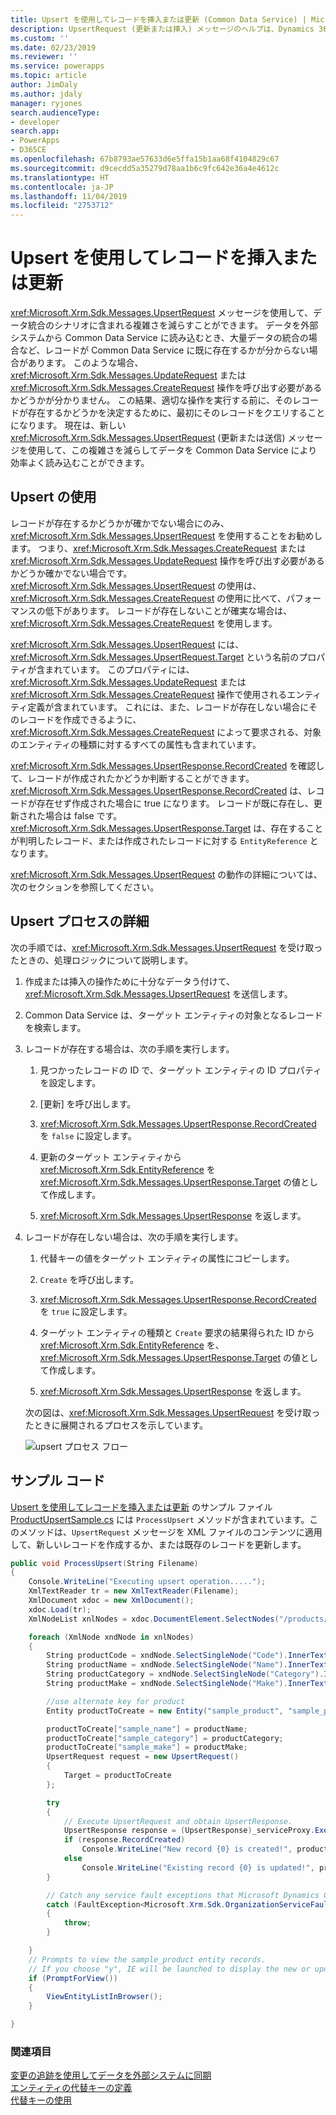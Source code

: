 ```yaml
---
title: Upsert を使用してレコードを挿入または更新 (Common Data Service) | Microsoft Docs
description: UpsertRequest (更新または挿入) メッセージのヘルプは、Dynamics 365 にレコードが存在するかどうかわからない場合にさまざまなデータ統合シナリオを簡略化するのに役立ちます。 このような場合、UpdateRequest または CreateRequest 操作を呼び出す必要があるかどうかが分かりません。 この結果、適切な操作を実行する前に、そのレコードが存在するかどうかを決定するために、最初にそのレコードをクエリすることになります。 UpsertRequest メッセージはそのような問題の解決に役立ちます
ms.custom: ''
ms.date: 02/23/2019
ms.reviewer: ''
ms.service: powerapps
ms.topic: article
author: JimDaly
ms.author: jdaly
manager: ryjones
search.audienceType:
- developer
search.app:
- PowerApps
- D365CE
ms.openlocfilehash: 67b8793ae57633d6e5ffa15b1aa68f4104829c67
ms.sourcegitcommit: d9cecdd5a35279d78aa1b6c9fc642e36a4e4612c
ms.translationtype: HT
ms.contentlocale: ja-JP
ms.lasthandoff: 11/04/2019
ms.locfileid: "2753712"
---
```

# <a name="use-upsert-to-insert-or-update-a-record"></a>Upsert を使用してレコードを挿入または更新

<xref:Microsoft.Xrm.Sdk.Messages.UpsertRequest> メッセージを使用して、データ統合のシナリオに含まれる複雑さを減らすことができます。 データを外部システムから Common Data Service に読み込むとき、大量データの統合の場合など、レコードが Common Data Service に既に存在するかが分からない場合があります。 このような場合、<xref:Microsoft.Xrm.Sdk.Messages.UpdateRequest> または <xref:Microsoft.Xrm.Sdk.Messages.CreateRequest> 操作を呼び出す必要があるかどうかが分かりません。 この結果、適切な操作を実行する前に、そのレコードが存在するかどうかを決定するために、最初にそのレコードをクエリすることになります。 現在は、新しい <xref:Microsoft.Xrm.Sdk.Messages.UpsertRequest> (更新または送信) メッセージを使用して、この複雑さを減らしてデータを Common Data Service により効率よく読み込むことができます。  
  
<a name="BKMK_UsingUpsert"></a>   
## <a name="using-upsert"></a>Upsert の使用  
 レコードが存在するかどうかが確かでない場合にのみ、<xref:Microsoft.Xrm.Sdk.Messages.UpsertRequest> を使用することをお勧めします。 つまり、<xref:Microsoft.Xrm.Sdk.Messages.CreateRequest> または <xref:Microsoft.Xrm.Sdk.Messages.UpdateRequest> 操作を呼び出す必要があるかどうか確かでない場合です。 <xref:Microsoft.Xrm.Sdk.Messages.UpsertRequest> の使用は、<xref:Microsoft.Xrm.Sdk.Messages.CreateRequest> の使用に比べて、パフォーマンスの低下があります。 レコードが存在しないことが確実な場合は、<xref:Microsoft.Xrm.Sdk.Messages.CreateRequest> を使用します。  
  
 <xref:Microsoft.Xrm.Sdk.Messages.UpsertRequest> には、<xref:Microsoft.Xrm.Sdk.Messages.UpsertRequest.Target> という名前のプロパティが含まれています。 このプロパティには、<xref:Microsoft.Xrm.Sdk.Messages.UpdateRequest> または <xref:Microsoft.Xrm.Sdk.Messages.CreateRequest> 操作で使用されるエンティティ定義が含まれています。 これには、また、レコードが存在しない場合にそのレコードを作成できるように、<xref:Microsoft.Xrm.Sdk.Messages.CreateRequest> によって要求される、対象のエンティティの種類に対するすべての属性も含まれています。  
  
 <xref:Microsoft.Xrm.Sdk.Messages.UpsertResponse.RecordCreated> を確認して、レコードが作成されたかどうか判断することができます。 <xref:Microsoft.Xrm.Sdk.Messages.UpsertResponse.RecordCreated> は、レコードが存在せず作成された場合に true になります。 レコードが既に存在し、更新された場合は false です。 <xref:Microsoft.Xrm.Sdk.Messages.UpsertResponse.Target> は、存在することが判明したレコード、または作成されたレコードに対する `EntityReference` となります。  
  
 <xref:Microsoft.Xrm.Sdk.Messages.UpsertRequest> の動作の詳細については、次のセクションを参照してください。  
  
<a name="BKMK_upsert"></a>   
## <a name="understanding-the-upsert-process"></a>Upsert プロセスの詳細  
 次の手順では、<xref:Microsoft.Xrm.Sdk.Messages.UpsertRequest> を受け取ったときの、処理ロジックについて説明します。  
  
1. 作成または挿入の操作ために十分なデータう付けて、<xref:Microsoft.Xrm.Sdk.Messages.UpsertRequest> を送信します。  
  
2. Common Data Service は、ターゲット エンティティの対象となるレコードを検索します。  
  
3. レコードが存在する場合は、次の手順を実行します。  
  
   1.  見つかったレコードの ID で、ターゲット エンティティの ID プロパティを設定します。  
  
   2.  [更新] を呼び出します。  
  
   3.  <xref:Microsoft.Xrm.Sdk.Messages.UpsertResponse.RecordCreated> を `false` に設定します。  
  
   4.  更新のターゲット エンティティから <xref:Microsoft.Xrm.Sdk.EntityReference> を <xref:Microsoft.Xrm.Sdk.Messages.UpsertResponse.Target> の値として作成します。  
  
   5.  <xref:Microsoft.Xrm.Sdk.Messages.UpsertResponse> を返します。  
  
4. レコードが存在しない場合は、次の手順を実行します。  
  
   1.  代替キーの値をターゲット エンティティの属性にコピーします。  
  
   2.  `Create` を呼び出します。  
  
   3.  <xref:Microsoft.Xrm.Sdk.Messages.UpsertResponse.RecordCreated> を `true` に設定します。  
  
   4.  ターゲット エンティティの種類と `Create` 要求の結果得られた ID から <xref:Microsoft.Xrm.Sdk.EntityReference> を、<xref:Microsoft.Xrm.Sdk.Messages.UpsertResponse.Target> の値として作成します。  
  
   5.  <xref:Microsoft.Xrm.Sdk.Messages.UpsertResponse> を返します。  
  
   次の図は、<xref:Microsoft.Xrm.Sdk.Messages.UpsertRequest> を受け取ったときに展開されるプロセスを示しています。  
  
   ![upsert プロセス フロー](media/upsert-flowchart-dynamics-crm-2015.png "upsert プロセス フロー")  
  
<a name="BKMK_SampleCode"></a>   
## <a name="sample-code"></a>サンプル コード  
 [Upsert を使用してレコードを挿入または更新](https://go.microsoft.com/fwlink/p/?LinkId=532924) のサンプル ファイル [ProductUpsertSample.cs](https://code.msdn.microsoft.com/Insert-or-update-a-record-aa160870/sourcecode?fileId=136218&pathId=1243320355) には `ProcessUpsert` メソッドが含まれています。このメソッドは、`UpsertRequest` メッセージを XML ファイルのコンテンツに適用して、新しいレコードを作成するか、または既存のレコードを更新します。  
  
```csharp
public void ProcessUpsert(String Filename)
{
    Console.WriteLine("Executing upsert operation.....");
    XmlTextReader tr = new XmlTextReader(Filename);
    XmlDocument xdoc = new XmlDocument();
    xdoc.Load(tr);
    XmlNodeList xnlNodes = xdoc.DocumentElement.SelectNodes("/products/product");

    foreach (XmlNode xndNode in xnlNodes)
    {
        String productCode = xndNode.SelectSingleNode("Code").InnerText;
        String productName = xndNode.SelectSingleNode("Name").InnerText;
        String productCategory = xndNode.SelectSingleNode("Category").InnerText;
        String productMake = xndNode.SelectSingleNode("Make").InnerText;

        //use alternate key for product
        Entity productToCreate = new Entity("sample_product", "sample_productcode", productCode);

        productToCreate["sample_name"] = productName;
        productToCreate["sample_category"] = productCategory;
        productToCreate["sample_make"] = productMake;
        UpsertRequest request = new UpsertRequest()
        {
            Target = productToCreate
        };

        try
        {
            // Execute UpsertRequest and obtain UpsertResponse. 
            UpsertResponse response = (UpsertResponse)_serviceProxy.Execute(request);
            if (response.RecordCreated)
                Console.WriteLine("New record {0} is created!", productName);
            else
                Console.WriteLine("Existing record {0} is updated!", productName);
        }

        // Catch any service fault exceptions that Microsoft Dynamics CRM throws.
        catch (FaultException<Microsoft.Xrm.Sdk.OrganizationServiceFault>)
        {
            throw;
        }

    }
    // Prompts to view the sample_product entity records.
    // If you choose "y", IE will be launched to display the new or updated records.
    if (PromptForView())
    {
        ViewEntityListInBrowser();
    }

}
```
  
### <a name="see-also"></a>関連項目  
 [変更の追跡を使用してデータを外部システムに同期](use-change-tracking-synchronize-data-external-systems.md)   
 [エンティティの代替キーの定義](define-alternate-keys-entity.md)   
 [代替キーの使用](use-alternate-key-create-record.md)
